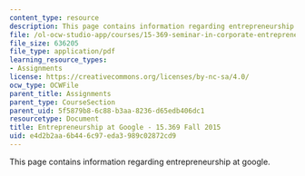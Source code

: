 ```yaml
---
content_type: resource
description: This page contains information regarding entrepreneurship at google.
file: /ol-ocw-studio-app/courses/15-369-seminar-in-corporate-entrepreneurship-fall-2015/e4d2b2aa6b446c97eda3989c02872cd9_MIT15_369F15_Student_Paper.pdf
file_size: 636205
file_type: application/pdf
learning_resource_types:
- Assignments
license: https://creativecommons.org/licenses/by-nc-sa/4.0/
ocw_type: OCWFile
parent_title: Assignments
parent_type: CourseSection
parent_uid: 5f5879b8-6c88-b3aa-8236-d65edb406dc1
resourcetype: Document
title: Entrepreneurship at Google - 15.369 Fall 2015
uid: e4d2b2aa-6b44-6c97-eda3-989c02872cd9
---
```

This page contains information regarding entrepreneurship at google.
